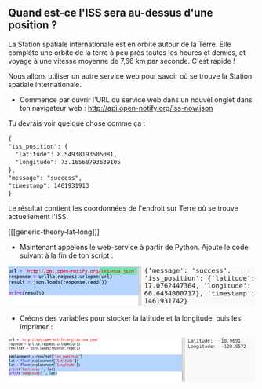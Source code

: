 ## Quand est-ce l'ISS sera au-dessus d'une position ?

La Station spatiale internationale est en orbite autour de la Terre. Elle complète une orbite de la terre à peu près toutes les heures et demies, et voyage à une vitesse moyenne de 7,66 km par seconde. C'est rapide !

Nous allons utiliser un autre service web pour savoir où se trouve la Station spatiale internationale.

+ Commence par ouvrir l'URL du service web dans un nouvel onglet dans ton navigateur web : <a href="http://api.open-notify.org/iss-now.json" target="_blank">http://api.open-notify.org/iss-now.json</a>

Tu devrais voir quelque chose comme ça :

    {
    "iss_position": {
      "latitude": 8.54938193505081, 
      "longitude": 73.16560793639105
    }, 
    "message": "success", 
    "timestamp": 1461931913
    }
    

Le résultat contient les coordonnées de l'endroit sur Terre où se trouve actuellement l'ISS.

[[[generic-theory-lat-long]]]

+ Maintenant appelons le web-service à partir de Python. Ajoute le code suivant à la fin de ton script :

![capture d'écran](images/iss-location.png)

+ Créons des variables pour stocker la latitude et la longitude, puis les imprimer :

![capture d'écran](images/iss-coordinates.png)